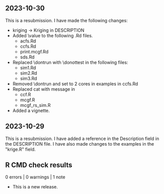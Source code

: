 ## 2023-10-30
This is a resubmission. I have made the following changes:
* kriging -> Kriging in DESCRIPTION
* Added \value to the following .Rd files.
    - acfs.Rd
    - ccfs.Rd
    - print.mcgf.Rd
    - sds.Rd
* Replaced \dontrun with \donottest in the following files:
    - sim1.Rd
    - sim2.Rd
    - sim3.Rd
* Removed \dontrun and set to 2 cores in examples in ccfs.Rd
* Replaced cat with message in 
    - ccf.R
    - mcgf.R
    - mcgf_rs_sim.R
* Added a vignette.

## 2023-10-29
This is a resubmission. I have added a reference in the Description field in
the DESCRIPTION file. I have also made changes to the examples in the "krige.R"
field.

## R CMD check results

0 errors | 0 warnings | 1 note

* This is a new release.
